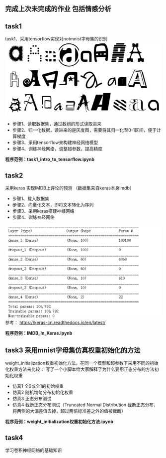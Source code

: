 ## 完成上次未完成的作业  包括情感分析


## task1
task1、采用tensorflow实现对notmnist字母集的识别  
![](assets/markdown-img-paste-20181116190133908.png)
* 步骤1、读取数据集，通过数组的形式读取进来
* 步骤2、归一化数据，读进来的是灰度图，需要将其归一化至0-1区间，便于计算梯度
* 步骤3、采用tensorflow来构建神经网络模型
* 步骤4、训练神经网络，调整超参数，提高精度


**程序范例：task1_intro_to_tensorflow.ipynb**

## task2
采用keras 实现IMDB上评论的预测 （数据集来自keras本身imdb）
* 步骤1、载入数据集
* 步骤2、向量化文本，即将文本转化为序列
* 步骤3、采用keras搭建神经网络
* 步骤4、训练神经网络

![](assets/markdown-img-paste-20181116190412454.png)  
参考：
https://keras-cn.readthedocs.io/en/latest/

**程序范例：IMDB_In_Keras.ipynb**
## task3  采用mnist字母集仿真权重初始化的方法
weight_initialization权重初始化方法，在同一个模型和超参数下采用不同的初始化权重方法来比较：
写了一个小脚本给大家解释了为什么要用正态分布的方法初始化权重
* 仿真1 全0或全1的初始权重
* 仿真2 随机均匀分布初始化权重
* 仿真3 正态分布测试
* 仿真4 截断正态分布测试（Truncated Normal Distribution  截断正态分布，将两侧的大偏差值去掉，超过两倍标准差之外的值被截断）


**程序范例：weight_initialization权重初始化方法.ipynb**


## task4
学习卷积神经网络的基础知识